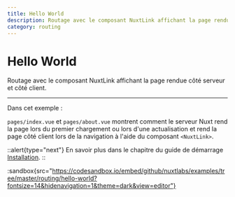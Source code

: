 ```yaml
---
title: Hello World
description: Routage avec le composant NuxtLink affichant la page rendue côté serveur et côté client
category: routing
---
```

# Hello World

Routage avec le composant NuxtLink affichant la page rendue côté serveur et côté client.

---

Dans cet exemple :

`pages/index.vue` et `pages/about.vue` montrent comment le serveur Nuxt rend la page lors du premier chargement ou lors d'une actualisation et rend la page côté client lors de la navigation à l'aide du composant `<NuxtLink>`.

::alert{type="next"}
En savoir plus dans le chapitre du guide de démarrage [Installation](/docs/get-started/installation).
::

:sandbox{src="https://codesandbox.io/embed/github/nuxtlabs/examples/tree/master/routing/hello-world?fontsize=14&hidenavigation=1&theme=dark&view=editor"}

